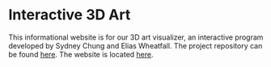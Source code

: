 # Interactive 3D Art

This informational website is for our 3D art visualizer, an interactive program developed by Sydney Chung and Elias Wheatfall. The project repository can be found [here](https://github.com/olincollege/Interactive-Art-Visualizer). The website is located [here](https://schung114.github.io/Interactive-3D-Art/).
